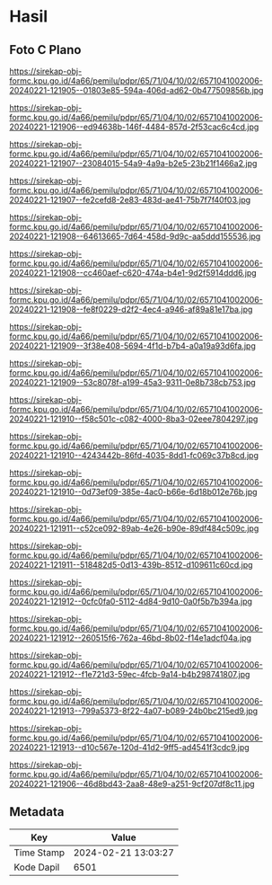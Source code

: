 # Hasil

## Foto C Plano

https://sirekap-obj-formc.kpu.go.id/4a66/pemilu/pdpr/65/71/04/10/02/6571041002006-20240221-121905--01803e85-594a-406d-ad62-0b477509856b.jpg

https://sirekap-obj-formc.kpu.go.id/4a66/pemilu/pdpr/65/71/04/10/02/6571041002006-20240221-121906--ed94638b-146f-4484-857d-2f53cac6c4cd.jpg

https://sirekap-obj-formc.kpu.go.id/4a66/pemilu/pdpr/65/71/04/10/02/6571041002006-20240221-121907--23084015-54a9-4a9a-b2e5-23b21f1466a2.jpg

https://sirekap-obj-formc.kpu.go.id/4a66/pemilu/pdpr/65/71/04/10/02/6571041002006-20240221-121907--fe2cefd8-2e83-483d-ae41-75b7f7f40f03.jpg

https://sirekap-obj-formc.kpu.go.id/4a66/pemilu/pdpr/65/71/04/10/02/6571041002006-20240221-121908--64613665-7d64-458d-9d9c-aa5ddd155536.jpg

https://sirekap-obj-formc.kpu.go.id/4a66/pemilu/pdpr/65/71/04/10/02/6571041002006-20240221-121908--cc460aef-c620-474a-b4e1-9d2f5914ddd6.jpg

https://sirekap-obj-formc.kpu.go.id/4a66/pemilu/pdpr/65/71/04/10/02/6571041002006-20240221-121908--fe8f0229-d2f2-4ec4-a946-af89a81e17ba.jpg

https://sirekap-obj-formc.kpu.go.id/4a66/pemilu/pdpr/65/71/04/10/02/6571041002006-20240221-121909--3f38e408-5694-4f1d-b7b4-a0a19a93d6fa.jpg

https://sirekap-obj-formc.kpu.go.id/4a66/pemilu/pdpr/65/71/04/10/02/6571041002006-20240221-121909--53c8078f-a199-45a3-9311-0e8b738cb753.jpg

https://sirekap-obj-formc.kpu.go.id/4a66/pemilu/pdpr/65/71/04/10/02/6571041002006-20240221-121910--f58c501c-c082-4000-8ba3-02eee7804297.jpg

https://sirekap-obj-formc.kpu.go.id/4a66/pemilu/pdpr/65/71/04/10/02/6571041002006-20240221-121910--4243442b-86fd-4035-8dd1-fc069c37b8cd.jpg

https://sirekap-obj-formc.kpu.go.id/4a66/pemilu/pdpr/65/71/04/10/02/6571041002006-20240221-121910--0d73ef09-385e-4ac0-b66e-6d18b012e76b.jpg

https://sirekap-obj-formc.kpu.go.id/4a66/pemilu/pdpr/65/71/04/10/02/6571041002006-20240221-121911--c52ce092-89ab-4e26-b90e-89df484c509c.jpg

https://sirekap-obj-formc.kpu.go.id/4a66/pemilu/pdpr/65/71/04/10/02/6571041002006-20240221-121911--518482d5-0d13-439b-8512-d109611c60cd.jpg

https://sirekap-obj-formc.kpu.go.id/4a66/pemilu/pdpr/65/71/04/10/02/6571041002006-20240221-121912--0cfc0fa0-5112-4d84-9d10-0a0f5b7b394a.jpg

https://sirekap-obj-formc.kpu.go.id/4a66/pemilu/pdpr/65/71/04/10/02/6571041002006-20240221-121912--260515f6-762a-46bd-8b02-f14e1adcf04a.jpg

https://sirekap-obj-formc.kpu.go.id/4a66/pemilu/pdpr/65/71/04/10/02/6571041002006-20240221-121912--f1e721d3-59ec-4fcb-9a14-b4b298741807.jpg

https://sirekap-obj-formc.kpu.go.id/4a66/pemilu/pdpr/65/71/04/10/02/6571041002006-20240221-121913--799a5373-8f22-4a07-b089-24b0bc215ed9.jpg

https://sirekap-obj-formc.kpu.go.id/4a66/pemilu/pdpr/65/71/04/10/02/6571041002006-20240221-121913--d10c567e-120d-41d2-9ff5-ad4541f3cdc9.jpg

https://sirekap-obj-formc.kpu.go.id/4a66/pemilu/pdpr/65/71/04/10/02/6571041002006-20240221-121906--46d8bd43-2aa8-48e9-a251-9cf207df8c11.jpg


## Metadata

| Key        | Value               |
| ---------- | ------------------- |
| Time Stamp | 2024-02-21 13:03:27 |
| Kode Dapil | 6501                |



